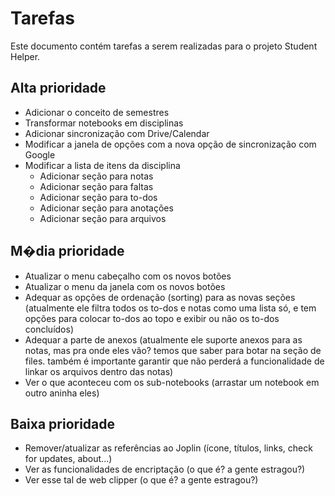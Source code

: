# Tarefas

Este documento contém tarefas a serem realizadas para o projeto Student Helper.

## Alta prioridade

- Adicionar o conceito de semestres
- Transformar notebooks em disciplinas
- Adicionar sincronização com Drive/Calendar
- Modificar a janela de opções com a nova opção de sincronização com Google
- Modificar a lista de itens da disciplina
  - Adicionar seção para notas
  - Adicionar seção para faltas
  - Adicionar seção para to-dos
  - Adicionar seção para anotações
  - Adicionar seção para arquivos

## M�dia prioridade

- Atualizar o menu cabeçalho com os novos botões
- Atualizar o menu da janela com os novos botões
- Adequar as opções de ordenação (sorting) para as novas seções (atualmente ele filtra todos os to-dos e notas como uma lista só, e tem opções para colocar to-dos ao topo e exibir ou não os to-dos concluídos)
- Adequar a parte de anexos (atualmente ele suporte anexos para as notas, mas pra onde eles vão? temos que saber para botar na seção de files. também é importante garantir que não perderá a funcionalidade de linkar os arquivos dentro das notas)
- Ver o que aconteceu com os sub-notebooks (arrastar um notebook em outro aninha eles)

## Baixa prioridade

- Remover/atualizar as referências ao Joplin (ícone, títulos, links, check for updates, about...) 
- Ver as funcionalidades de encriptação (o que é? a gente estragou?)
- Ver esse tal de web clipper (o que é? a gente estragou?)
